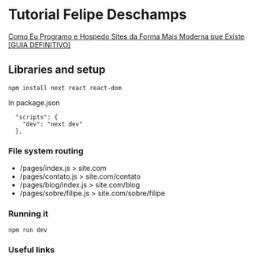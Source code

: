 # Tutorial Felipe Deschamps 


[Como Eu Programo e Hospedo Sites da Forma Mais Moderna que Existe [GUIA DEFINITIVO]](https://www.youtube.com/watch?v=EW7m2WIvFgQ)


## Libraries and setup

```
npm install next react react-dom
```

In package.json 

```
  "scripts": {
    "dev": "next dev"
  },
```

### File system routing

* /pages/index.js  > site.com
* /pages/contato.js  > site.com/contato
* /pages/blog/index.js  > site.com/blog
* /pages/sobre/filipe.js  > site.com/sobre/filipe


### Running it

```
npm run dev
```


### Useful links

